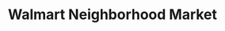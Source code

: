 ---
title: "Walmart Neighborhood Market"
url: /fort-myers/walmart-neighborhood-market/
shop: Supermarkt
---